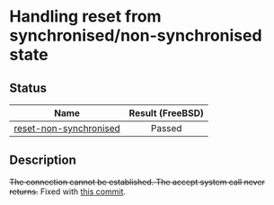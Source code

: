 # Handling reset from synchronised/non-synchronised state

## Status
| Name                                             | Result (FreeBSD) |
|:------------------------------------------------:|:----------------:|
[reset-non-synchronised](rst-non-synchronised.pkt) | Passed

## Description
~~The connection cannot be established. The accept system call never returns.~~ Fixed with [this commit](https://github.com/shivrai/TCP-IP-Regression-TestSuite/commit/7f258ea6847c34682e24b473376da234f71a9063).
